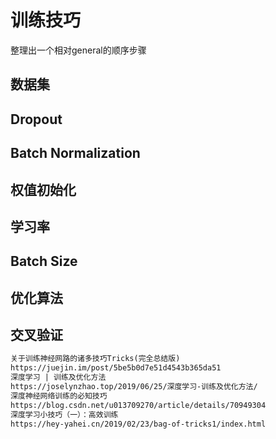 # 训练技巧

整理出一个相对general的顺序步骤

## 数据集

## Dropout

## Batch Normalization

## 权值初始化

## 学习率

## Batch Size

## 优化算法

## 交叉验证

``` txt
关于训练神经网路的诸多技巧Tricks(完全总结版)
https://juejin.im/post/5be5b0d7e51d4543b365da51
深度学习 | 训练及优化方法
https://joselynzhao.top/2019/06/25/深度学习-训练及优化方法/
深度神经网络训练的必知技巧
https://blog.csdn.net/u013709270/article/details/70949304
深度学习小技巧（一）：高效训练
https://hey-yahei.cn/2019/02/23/bag-of-tricks1/index.html
```
